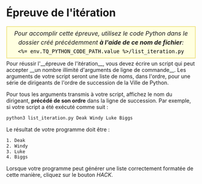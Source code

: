 # Épreuve de l'itération

<style>
.py-script-info {
  font-size: 16px;
  text-align: center;
  background-color: #FFFFE0;
  border: 2px solid #F0E68C;
  padding: 5px;
  line-height: 1.5em;
  margin: 5px 0;
  font-style: italic;
}

.py-script-info span {
  font-style: normal;
  color: #000;
}
</style>
<div class="py-script-info">
  Pour accomplir cette épreuve, utilisez le code Python dans le dossier créé précédemment <b>à l'aide de ce nom de fichier</b>:
  <br/>
  <code><span><%= env.TQ_PYTHON_CODE_PATH.value %>/list_iteration.py</span></code>
</div>
Pour réussir l'__épreuve de l'itération__, vous devez écrire un script qui peut accepter __un nombre illimité d'arguments de ligne de commande__. Les arguments de votre script seront une liste de noms, dans l'ordre, pour une série de dirigeants de l'ordre de succession de la Ville de Python.

Pour tous les arguments transmis à votre script, affichez le nom du dirigeant, __précédé de son ordre__ dans la ligne de succession. Par exemple, si votre script a été exécuté comme suit&nbsp;:

```bash
python3 list_iteration.py Deak Windy Luke Biggs
```

Le résultat de votre programme doit être&nbsp;:

```bash
1. Deak
2. Windy
3. Luke
4. Biggs
```

Lorsque votre programme peut générer une liste correctement formatée de cette manière, cliquez sur le bouton *HACK*.